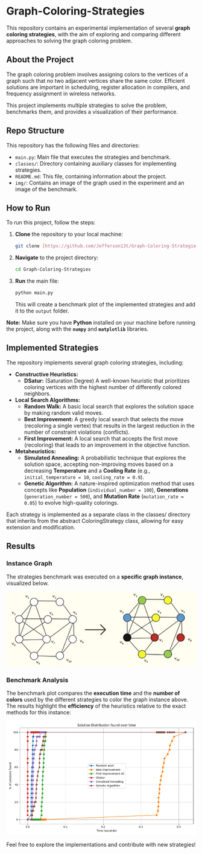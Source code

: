 # Graph-Coloring-Strategies

This repository contains an experimental implementation of several **graph coloring strategies**, with the aim of exploring and comparing different approaches to solving the graph coloring problem.

## About the Project

The graph coloring problem involves assigning colors to the vertices of a graph such that no two adjacent vertices share the same color. Efficient solutions are important in scheduling, register allocation in compilers, and frequency assignment in wireless networks.

This project implements multiple strategies to solve the problem, benchmarks them, and provides a visualization of their performance.

## Repo Structure

This repository has the following files and directories:

* `main.py`: Main file that executes the strategies and benchmark.
* `classes/`: Directory containing auxiliary classes for implementing strategies.
* `README.md`: This file, containing information about the project.
* `img/`: Contains an image of the graph used in the experiment and an image of the benchmark.

## How to Run

To run this project, follow the steps:

1.  **Clone** the repository to your local machine:
    ```bash
    git clone [https://github.com/Jefferson13t/Graph-Coloring-Strategies.git](https://github.com/Jefferson13t/Graph-Coloring-Strategies.git)
    ```
2.  **Navigate** to the project directory:
    ```bash
    cd Graph-Coloring-Strategies
    ```
3.  **Run** the main file:
    ```bash
    python main.py
    ```
    This will create a benchmark plot of the implemented strategies and add it to the `output` folder.

**Note:** Make sure you have **Python** installed on your machine before running the project, along with the **`numpy`** and **`matplotlib`** libraries.

## Implemented Strategies

The repository implements several graph coloring strategies, including:

* **Constructive Heuristics:**
    * **DSatur:** (Saturation Degree) A well-known heuristic that prioritizes coloring vertices with the highest number of differently colored neighbors.
* **Local Search Algorithms:**
    * **Random Walk:** A basic local search that explores the solution space by making random valid moves.
    * **Best Improvement:** A greedy local search that selects the move (recoloring a single vertex) that results in the largest reduction in the number of constraint violations (conflicts).
    * **First Improvement:** A local search that accepts the first move (recoloring) that leads to an improvement in the objective function.
* **Metaheuristics:**
    * **Simulated Annealing:** A probabilistic technique that explores the solution space, accepting non-improving moves based on a decreasing **Temperature** and a **Cooling Rate** (e.g., `initial_temperature = 10`, `cooling_rate = 0.9`).
    * **Genetic Algorithm:** A nature-inspired optimization method that uses concepts like **Population** (`individual_number = 100`), **Generations** (`generation_number = 500`), and **Mutation Rate** (`mutation_rate = 0.05`) to evolve high-quality colorings.

Each strategy is implemented as a separate class in the classes/ directory that inherits from the abstract ColoringStrategy class, allowing for easy extension and modification.

## Results

### Instance Graph

The strategies benchmark was executed on a **specific graph instance**, visualized below.

![Graph used int the problem instance](https://github.com/Jefferson13t/Graph-Coloring-Strategies/blob/main/img/instance_problem.png?raw=true)

### Benchmark Analysis

The benchmark plot compares the **execution time** and the **number of colors** used by the different strategies to color the graph instance above. The results highlight the **efficiency** of the heuristics relative to the exact methods for this instance:

![Benchmark of the result](https://github.com/Jefferson13t/Graph-Coloring-Strategies/blob/main/img/benchmark.png?raw=true)

Feel free to explore the implementations and contribute with new strategies!